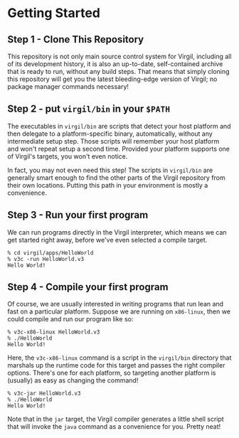 # Getting Started #

## Step 1 - Clone This Repository ##

This repository is not only main source control system for Virgil, including all of its
development history, it is also an up-to-date, self-contained archive that is ready to
run, without any build steps.
That means that simply cloning this repository will get you the latest bleeding-edge
version of Virgil; no package manager commands necessary!

## Step 2 - put `virgil/bin` in your `$PATH` ##

The executables in `virgil/bin` are scripts that detect your host platform and then
delegate to a platform-specific binary, automatically, without any intermediate setup
step.
Those scripts will remember your host platform and won't repeat setup a second time.
Provided your platform supports one of Virgil's targets, you won't even notice.

In fact, you may not even need this step! The scripts in `virgil/bin` are generally smart enough
to find the other parts of the Virgil repository from their own locations.
Putting this path in your environment is mostly a convenience.

## Step 3 - Run your first program ##

We can run programs directly in the Virgil interpreter, which means we can get started
right away, before we've even selected a compile target.

```
% cd virgil/apps/HelloWorld
% v3c -run HelloWorld.v3
Hello World!
```

## Step 4 - Compile your first program ##

Of course, we are usually interested in writing programs that run lean and fast on a
particular platform.
Suppose we are running on `x86-linux`, then we could compile and run our program like so:

```
% v3c-x86-linux HelloWorld.v3
% ./HelloWorld
Hello World!
```

Here, the `v3c-x86-linux` command is a script in the `virgil/bin` directory that marshals
up the runtime code for this target and passes the right compiler options. There's one
for each platform, so targeting another platform is (usually) as easy as changing the
command!

```
% v3c-jar HelloWorld.v3
% ./HelloWorld
Hello World!
```

Note that in the `jar` target, the Virgil compiler generates a little shell script that
will invoke the `java` command as a convenience for you. Pretty neat!
